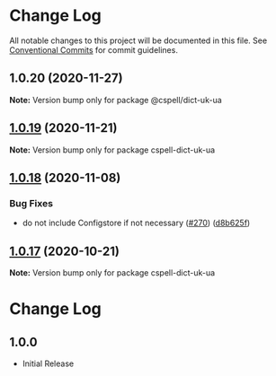 # Change Log

All notable changes to this project will be documented in this file.
See [Conventional Commits](https://conventionalcommits.org) for commit guidelines.

## 1.0.20 (2020-11-27)

**Note:** Version bump only for package @cspell/dict-uk-ua





## [1.0.19](https://github.com/streetsidesoftware/cspell-dicts/compare/cspell-dict-uk-ua@1.0.18...cspell-dict-uk-ua@1.0.19) (2020-11-21)

**Note:** Version bump only for package cspell-dict-uk-ua

## [1.0.18](https://github.com/streetsidesoftware/cspell-dicts/compare/cspell-dict-uk-ua@1.0.17...cspell-dict-uk-ua@1.0.18) (2020-11-08)

### Bug Fixes

- do not include Configstore if not necessary ([#270](https://github.com/streetsidesoftware/cspell-dicts/issues/270)) ([d8b625f](https://github.com/streetsidesoftware/cspell-dicts/commit/d8b625f2f42d5cc6c4a9390216ac1e5037886e44))

## [1.0.17](https://github.com/streetsidesoftware/cspell-dicts/compare/cspell-dict-uk-ua@1.0.16...cspell-dict-uk-ua@1.0.17) (2020-10-21)

**Note:** Version bump only for package cspell-dict-uk-ua

# Change Log

## 1.0.0

- Initial Release
